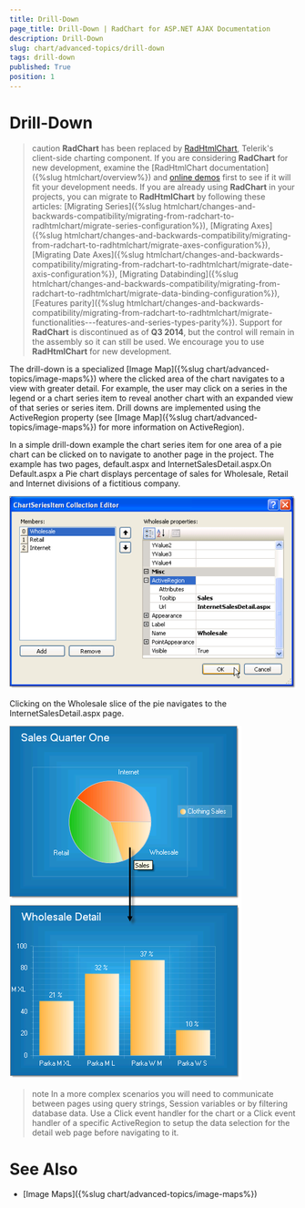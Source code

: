 ```yaml
---
title: Drill-Down
page_title: Drill-Down | RadChart for ASP.NET AJAX Documentation
description: Drill-Down
slug: chart/advanced-topics/drill-down
tags: drill-down
published: True
position: 1
---
```


# Drill-Down

>caution  **RadChart** has been replaced by [RadHtmlChart](http://www.telerik.com/products/aspnet-ajax/html-chart.aspx), Telerik's client-side charting component. If you are considering **RadChart** for new development, examine the [RadHtmlChart documentation]({%slug htmlchart/overview%}) and [online demos](http://demos.telerik.com/aspnet-ajax/htmlchart/examples/overview/defaultcs.aspx) first to see if it will fit your development needs. If you are already using **RadChart** in your projects, you can migrate to **RadHtmlChart** by following these articles: [Migrating Series]({%slug htmlchart/changes-and-backwards-compatibility/migrating-from-radchart-to-radhtmlchart/migrate-series-configuration%}), [Migrating Axes]({%slug htmlchart/changes-and-backwards-compatibility/migrating-from-radchart-to-radhtmlchart/migrate-axes-configuration%}), [Migrating Date Axes]({%slug htmlchart/changes-and-backwards-compatibility/migrating-from-radchart-to-radhtmlchart/migrate-date-axis-configuration%}), [Migrating Databinding]({%slug htmlchart/changes-and-backwards-compatibility/migrating-from-radchart-to-radhtmlchart/migrate-data-binding-configuration%}), [Features parity]({%slug htmlchart/changes-and-backwards-compatibility/migrating-from-radchart-to-radhtmlchart/migrate-functionalities---features-and-series-types-parity%}). Support for **RadChart** is discontinued as of **Q3 2014**, but the control will remain in the assembly so it can still be used. We encourage you to use **RadHtmlChart** for new development.

The drill-down is a specialized [Image Map]({%slug chart/advanced-topics/image-maps%}) where the clicked area of the chart navigates to a view with greater detail. For example, the user may click on a series in the legend or a chart series item to reveal another chart with an expanded view of that series or series item. Drill downs are implemented using the ActiveRegion property (see [Image Map]({%slug chart/advanced-topics/image-maps%}) for more information on ActiveRegion).

In a simple drill-down example the chart series item for one area of a pie chart can be clicked on to navigate to another page in the project. The example has two pages, default.aspx and InternetSalesDetail.aspx.On Default.aspx a Pie chart displays percentage of sales for Wholesale, Retail and Internet divisions of a fictitious company.

![Defining the ActiveRegion](images/radchart-advancedimagemap002.png)

Clicking on the Wholesale slice of the pie navigates to the InternetSalesDetail.aspx page.

![Using the drill down](images/radchart-advancedimagemap003.png)

>note In a more complex scenarios you will need to communicate between pages using query strings, Session variables or by filtering database data. Use a Click event handler for the chart or a Click event handler of a specific ActiveRegion to setup the data selection for the detail web page before navigating to it.

# See Also

 * [Image Maps]({%slug chart/advanced-topics/image-maps%})
